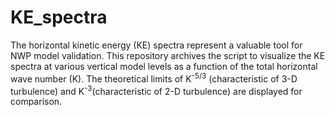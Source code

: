 # KE_spectra

The horizontal kinetic energy (KE) spectra represent a valuable tool for NWP model validation. This repository archives the script to visualize the KE spectra at various vertical model levels as a function of the total horizontal wave number (K). The theoretical limits of K<sup>-5/3</sup> (characteristic of 3-D turbulence) and K<sup>-3</sup>(characteristic of 2-D turbulence) are displayed for comparison. 
